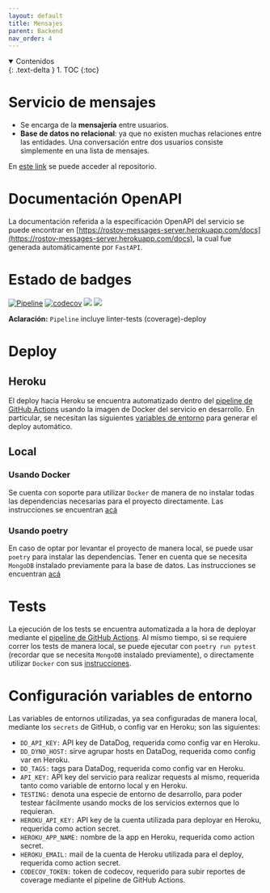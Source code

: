 ```yaml
---
layout: default
title: Mensajes
parent: Backend
nav_order: 4
---
```


<details open markdown="block">
  <summary>
	Contenidos
  </summary>
  {: .text-delta }
1. TOC
{:toc}
</details>

# Servicio de mensajes

* Se encarga de la **mensajería** entre usuarios.
* **Base de datos no relacional**: ya que no existen muchas relaciones entre las entidades.
Una conversación entre dos usuarios consiste simplemente en una lista de mensajes.

En [este link](https://github.com/taller2-grupo5-rostov-1c2022/messages-server) se puede acceder al repositorio.

# Documentación OpenAPI

La documentación referida a la especificación OpenAPI del servicio se puede encontrar en [https://rostov-messages-server.herokuapp.com/docs](https://rostov-messages-server.herokuapp.com/docs), la
cual fue generada automáticamente por `FastAPI`.

# Estado de badges

[![Pipeline](https://github.com/taller2-grupo5-rostov-1c2022/messages-server/actions/workflows/pipeline.yml/badge.svg?branch=master)](https://github.com/taller2-grupo5-rostov-1c2022/messages-server/actions/workflows/pipeline.yml)
[![codecov](https://codecov.io/gh/taller2-grupo5-rostov-1c2022/messages-server/branch/master/graph/badge.svg?token=mUN5qQzBYJ)](https://codecov.io/gh/taller2-grupo5-rostov-1c2022/messages-server)
[![](https://img.shields.io/badge/python-3.9-blue.svg)](https://www.python.org/downloads/)
[![](https://img.shields.io/badge/docs-fastapi-blue.svg)](https://fastapi.tiangolo.com/)

**Aclaración:** `Pipeline` incluye linter-tests (coverage)-deploy

# Deploy

## Heroku

El deploy hacia Heroku se encuentra automatizado dentro del [pipeline de GitHub Actions](https://github.com/taller2-grupo5-rostov-1c2022/messages-server/blob/master/.github/workflows/pipeline.yml)
usando la imagen de Docker del servicio en desarrollo. En particular, se necesitan las siguientes
[variables de entorno](https://github.com/taller2-grupo5-rostov-1c2022/messages-server#heroku) para generar el deploy automático.

## Local

### Usando Docker

Se cuenta con soporte para utilizar `Docker` de manera de no instalar todas las dependencias necesarias para el proyecto directamente.
Las instrucciones se encuentran [acá](https://github.com/taller2-grupo5-rostov-1c2022/messages-server#docker)

### Usando poetry

En caso de optar por levantar el proyecto de manera local, se puede usar `poetry` para instalar las dependencias. Tener en
cuenta que se necesita `MongoDB` instalado previamente para la base de datos. Las instrucciones se encuentran [acá](https://github.com/taller2-grupo5-rostov-1c2022/messages-server#installing-the-project)

# Tests

La ejecución de los tests se encuentra automatizada a la hora de deployar mediante el [pipeline de GitHub Actions](https://github.com/taller2-grupo5-rostov-1c2022/messages-server/blob/master/.github/workflows/pipeline.yml).
Al mismo tiempo, si se requiere correr los tests de manera local, se puede ejecutar con `poetry run pytest` (recordar
que se necesita `MongoDB` instalado previamente), o directamente utilizar `Docker` con sus [instrucciones](https://github.com/taller2-grupo5-rostov-1c2022/messages-server#running-tests-within-container).

# Configuración variables de entorno

Las variables de entornos utilizadas, ya sea configuradas de manera local, mediante los `secrets` de GitHub, o config var en Heroku;
son las siguientes:

- `DD_API_KEY:` API key de DataDog, requerida como config var en Heroku.
- `DD_DYNO_HOST:` sirve agrupar hosts en DataDog, requerida como config var en Heroku.
- `DD_TAGS:` tags para DataDog, requerida como config var en Heroku.
- `API_KEY:` API key del servicio para realizar requests al mismo, requerida tanto como variable de entorno local y en Heroku.
- `TESTING:` denota una especie de entorno de desarrollo, para poder testear fácilmente usando mocks de los servicios externos que lo requieran.
- `HEROKU_API_KEY:` API key de la cuenta utilizada para deployar en Heroku, requerida como action secret.
- `HEROKU_APP_NAME:` nombre de la app en Heroku, requerida como action secret.
- `HEROKU_EMAIL:` mail de la cuenta de Heroku utilizada para el deploy, requerida como action secret.
- `CODECOV_TOKEN:` token de codecov, requerido para subir reportes de coverage mediante el pipeline de GitHub Actions.
